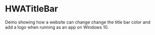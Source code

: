 # HWATitleBar
Demo showing how a website can change change the title bar color and add a logo when running as an app on Windows 10.
